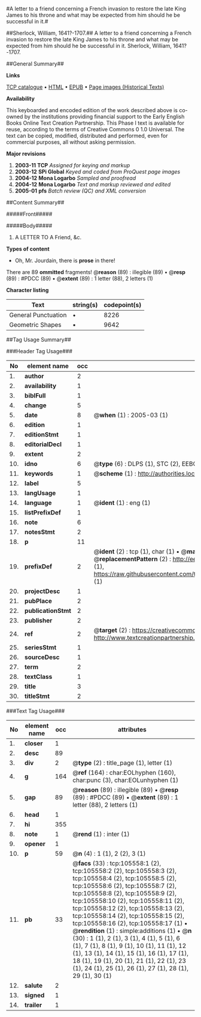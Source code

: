 #A letter to a friend concerning a French invasion to restore the late King James to his throne and what may be expected from him should he be successful in it.#

##Sherlock, William, 1641?-1707.##
A letter to a friend concerning a French invasion to restore the late King James to his throne and what may be expected from him should he be successful in it.
Sherlock, William, 1641?-1707.

##General Summary##

**Links**

[TCP catalogue](http://www.ota.ox.ac.uk/tcp/)  • 
[HTML](http://tei.it.ox.ac.uk/tcp/Texts-HTML/free/A59/A59824.html)  • 
[EPUB](http://tei.it.ox.ac.uk/tcp/Texts-EPUB/free/A59/A59824.epub) • 
[Page images (Historical Texts)](https://data.historicaltexts.jisc.ac.uk/view?pubId=eebo-16971517e&pageId=eebo-16971517e-105558-1)

**Availability**

This keyboarded and encoded edition of the
	       work described above is co-owned by the institutions
	       providing financial support to the Early English Books
	       Online Text Creation Partnership. This Phase I text is
	       available for reuse, according to the terms of Creative
	       Commons 0 1.0 Universal. The text can be copied,
	       modified, distributed and performed, even for
	       commercial purposes, all without asking permission.

**Major revisions**

1. __2003-11__ __TCP__ *Assigned for keying and markup*
1. __2003-12__ __SPi Global__ *Keyed and coded from ProQuest page images*
1. __2004-12__ __Mona Logarbo__ *Sampled and proofread*
1. __2004-12__ __Mona Logarbo__ *Text and markup reviewed and edited*
1. __2005-01__ __pfs__ *Batch review (QC) and XML conversion*

##Content Summary##

#####Front#####

#####Body#####

1. A LETTER TO A Friend, &c.

**Types of content**

  * Oh, Mr. Jourdain, there is **prose** in there!

There are 89 **ommitted** fragments! 
 @__reason__ (89) : illegible (89)  •  @__resp__ (89) : #PDCC (89)  •  @__extent__ (89) : 1 letter (88), 2 letters (1)

**Character listing**


|Text|string(s)|codepoint(s)|
|---|---|---|
|General Punctuation|•|8226|
|Geometric Shapes|▪|9642|

##Tag Usage Summary##

###Header Tag Usage###

|No|element name|occ|attributes|
|---|---|---|---|
|1.|__author__|2||
|2.|__availability__|1||
|3.|__biblFull__|1||
|4.|__change__|5||
|5.|__date__|8| @__when__ (1) : 2005-03 (1)|
|6.|__edition__|1||
|7.|__editionStmt__|1||
|8.|__editorialDecl__|1||
|9.|__extent__|2||
|10.|__idno__|6| @__type__ (6) : DLPS (1), STC (2), EEBO-CITATION (1), OCLC (1), VID (1)|
|11.|__keywords__|1| @__scheme__ (1) : http://authorities.loc.gov/ (1)|
|12.|__label__|5||
|13.|__langUsage__|1||
|14.|__language__|1| @__ident__ (1) : eng (1)|
|15.|__listPrefixDef__|1||
|16.|__note__|6||
|17.|__notesStmt__|2||
|18.|__p__|11||
|19.|__prefixDef__|2| @__ident__ (2) : tcp (1), char (1)  •  @__matchPattern__ (2) : ([0-9\-]+):([0-9IVX]+) (1), (.+) (1)  •  @__replacementPattern__ (2) : http://eebo.chadwyck.com/downloadtiff?vid=$1&page=$2 (1), https://raw.githubusercontent.com/textcreationpartnership/Texts/master/tcpchars.xml#$1 (1)|
|20.|__projectDesc__|1||
|21.|__pubPlace__|2||
|22.|__publicationStmt__|2||
|23.|__publisher__|2||
|24.|__ref__|2| @__target__ (2) : https://creativecommons.org/publicdomain/zero/1.0/ (1), http://www.textcreationpartnership.org/docs/. (1)|
|25.|__seriesStmt__|1||
|26.|__sourceDesc__|1||
|27.|__term__|2||
|28.|__textClass__|1||
|29.|__title__|3||
|30.|__titleStmt__|2||


###Text Tag Usage###

|No|element name|occ|attributes|
|---|---|---|---|
|1.|__closer__|1||
|2.|__desc__|89||
|3.|__div__|2| @__type__ (2) : title_page (1), letter (1)|
|4.|__g__|164| @__ref__ (164) : char:EOLhyphen (160), char:punc (3), char:EOLunhyphen (1)|
|5.|__gap__|89| @__reason__ (89) : illegible (89)  •  @__resp__ (89) : #PDCC (89)  •  @__extent__ (89) : 1 letter (88), 2 letters (1)|
|6.|__head__|1||
|7.|__hi__|355||
|8.|__note__|1| @__rend__ (1) : inter (1)|
|9.|__opener__|1||
|10.|__p__|59| @__n__ (4) : 1 (1), 2 (2), 3 (1)|
|11.|__pb__|33| @__facs__ (33) : tcp:105558:1 (2), tcp:105558:2 (2), tcp:105558:3 (2), tcp:105558:4 (2), tcp:105558:5 (2), tcp:105558:6 (2), tcp:105558:7 (2), tcp:105558:8 (2), tcp:105558:9 (2), tcp:105558:10 (2), tcp:105558:11 (2), tcp:105558:12 (2), tcp:105558:13 (2), tcp:105558:14 (2), tcp:105558:15 (2), tcp:105558:16 (2), tcp:105558:17 (1)  •  @__rendition__ (1) : simple:additions (1)  •  @__n__ (30) : 1 (1), 2 (1), 3 (1), 4 (1), 5 (1), 6 (1), 7 (1), 8 (1), 9 (1), 10 (1), 11 (1), 12 (1), 13 (1), 14 (1), 15 (1), 16 (1), 17 (1), 18 (1), 19 (1), 20 (1), 21 (1), 22 (1), 23 (1), 24 (1), 25 (1), 26 (1), 27 (1), 28 (1), 29 (1), 30 (1)|
|12.|__salute__|2||
|13.|__signed__|1||
|14.|__trailer__|1||
